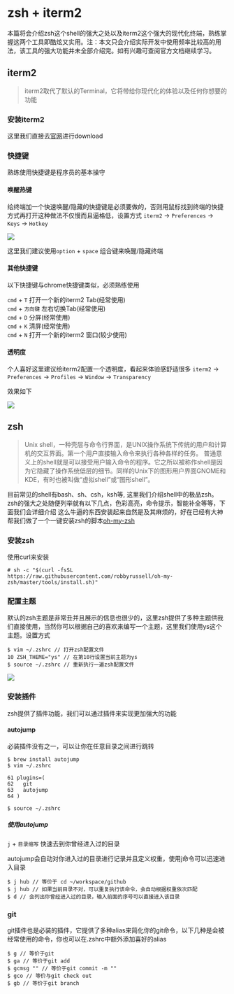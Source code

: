 # zsh + iterm2

本篇将会介绍zsh这个shell的强大之处以及iterm2这个强大的现代化终端，熟练掌握这两个工具即酷炫又实用。注：本文只会介绍实际开发中使用频率比较高的用法，该工具的强大功能并未全部介绍完。如有兴趣可查阅官方文档继续学习。

## iterm2

> iterm2取代了默认的Terminal，它将带给你现代化的体验以及任何你想要的功能

### 安装iterm2

这里我们直接去[官网](https://www.iterm2.com/)进行download

### 快捷键

熟练使用快捷键是程序员的基本操守

#### 唤醒热键

给终端加一个快速唤醒/隐藏的快捷键是必须要做的，否则用鼠标找到终端的快捷方式再打开这种做法不仅慢而且逼格低，设置方式
`iterm2` -> `Preferences` -> `Keys` -> `Hotkey`

![](https://gw.alicdn.com/tfs/TB1AHfOXvb2gK0jSZK9XXaEgFXa-1920-1048.jpg)

这里我们建议使用`option` + `space` 组合键来唤醒/隐藏终端

#### 其他快捷键

以下快捷键与chrome快捷键类似，必须熟练使用

`cmd` + `T` 打开一个新的iterm2 Tab(经常使用)  
`cmd` + `方向键` 左右切换Tab(经常使用)  
`cmd` + `D` 分屏(经常使用)  
`cmd` + `K` 清屏(经常使用)  
`cmd` + `N` 打开一个新的iterm2 窗口(较少使用)  

#### 透明度

个人喜好这里建议给iterm2配置一个透明度，看起来体验感舒适很多
`iterm2` -> `Preferences` -> `Profiles` -> `Window` -> `Transparency`

效果如下

![](https://gw.alicdn.com/tfs/TB1Fm_RXuH2gK0jSZJnXXaT1FXa-1452-986.jpg)



## zsh

> Unix shell，一种壳层与命令行界面，是UNIX操作系统下传统的用户和计算机的交互界面。第一个用户直接输入命令来执行各种各样的任务。
普通意义上的shell就是可以接受用户输入命令的程序。它之所以被称作shell是因为它隐藏了操作系统低层的细节。同样的Unix下的图形用户界面GNOME和KDE，有时也被叫做“虚拟shell”或“图形shell”。

目前常见的shell有bash、sh、csh，ksh等, 这里我们介绍shell中的极品zsh。
zsh的强大之处随便列举就有以下几点，色彩高亮，命令提示，智能补全等等，下面我们会详细介绍
这么牛逼的东西安装起来自然是及其麻烦的，好在已经有大神帮我们做了一个一键安装zsh的脚本[oh-my-zsh](https://github.com/robbyrussell/oh-my-zsh)

### 安装zsh

使用curl来安装

```
# sh -c "$(curl -fsSL https://raw.githubusercontent.com/robbyrussell/oh-my-zsh/master/tools/install.sh)"
```

### 配置主题

默认的zsh主题是非常丑并且展示的信息也很少的，这里zsh提供了多种主题供我们直接使用，当然你可以根据自己的喜欢来编写一个主题，这里我们使用ys这个主题。设置方式

```
$ vim ~/.zshrc // 打开zsh配置文件
10 ZSH_THEME="ys" // 在第10行设置当前主题为ys
$ source ~/.zshrc // 重新执行一遍zsh配置文件
```

![](https://gw.alicdn.com/tfs/TB1OxHTXAH0gK0jSZPiXXavapXa-1442-870.jpg)

### 安装插件

zsh提供了插件功能，我们可以通过插件来实现更加强大的功能

#### autojump

必装插件没有之一，可以让你在任意目录之间进行跳转

```
$ brew install autojump
$ vim ~/.zshrc

61 plugins=(
62   git
63   autojump
64 )

$ source ~/.zshrc
```

##### 使用autojump

`j` + `目录缩写` 快速去到你曾经进入过的目录

autojump会自动对你进入过的目录进行记录并且定义权重，使用j命令可以迅速进入目录

```
$ j hub // 等价于 cd ~/workspace/github
$ j hub // 如果当前目录不对，可以重复执行该命令，会自动根据权重依次匹配
$ d // 会列出你曾经进入过的目录，输入前面的序号可以直接进入该目录
```

### git

git插件也是必装的插件，它提供了多种alias来简化你的git命令，以下几种是会被经常使用的命令，你也可以在.zshrc中额外添加喜好的alias

```
$ g // 等价于git
$ ga // 等价于git add
$ gcmsg "" // 等价于git commit -m ""
$ gco // 等价与git check out
$ gb // 等价于git branch
```